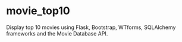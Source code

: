 # movie_top10
Display top 10 movies using Flask, Bootstrap, WTforms, SQLAlchemy frameworks and the Movie Database API.



